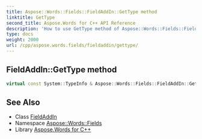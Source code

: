 ```yaml
---
title: Aspose::Words::Fields::FieldAddIn::GetType method
linktitle: GetType
second_title: Aspose.Words for C++ API Reference
description: 'How to use GetType method of Aspose::Words::Fields::FieldAddIn class in C++.'
type: docs
weight: 2000
url: /cpp/aspose.words.fields/fieldaddin/gettype/
---
```

## FieldAddIn::GetType method




```cpp
virtual const System::TypeInfo & Aspose::Words::Fields::FieldAddIn::GetType() const override
```

## See Also

* Class [FieldAddIn](../)
* Namespace [Aspose::Words::Fields](../../)
* Library [Aspose.Words for C++](../../../)
